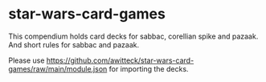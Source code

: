 # star-wars-card-games
This compendium holds card decks for sabbac, corellian spike and pazaak. 
And short rules for sabbac and pazaak.

Please use https://github.com/awitteck/star-wars-card-games/raw/main/module.json for importing the decks.